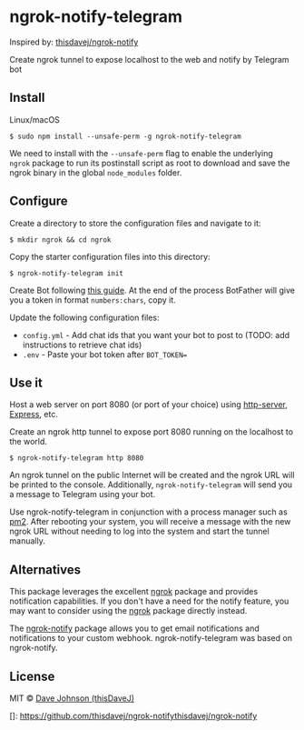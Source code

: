 # ngrok-notify-telegram

Inspired by: [thisdavej/ngrok-notify](https://github.com/thisdavej/ngrok-notify)

Create ngrok tunnel to expose localhost to the web and notify by Telegram bot

## Install

Linux/macOS

```
$ sudo npm install --unsafe-perm -g ngrok-notify-telegram
```

We need to install with the `--unsafe-perm` flag to enable the underlying `ngrok` package to run its postinstall script as root to download and save the ngrok binary in the global `node_modules` folder.

## Configure

Create a directory to store the configuration files and navigate to it:

```shell
$ mkdir ngrok && cd ngrok
```

Copy the starter configuration files into this directory:

```shell
$ ngrok-notify-telegram init
```

Create Bot following [this guide](https://core.telegram.org/bots#3-how-do-i-create-a-bot). At the end of the process 
BotFather will give you a token in format `numbers:chars`, copy it.

Update the following configuration files:

- `config.yml` - Add chat ids that you want your bot to post to (TODO: add instructions to retrieve chat ids)
- `.env` - Paste your bot token after `BOT_TOKEN=`

## Use it

Host a web server on port 8080 (or port of your choice) using [http-server](https://www.npmjs.com/package/http-server), [Express](https://www.npmjs.com/package/express), etc.

Create an ngrok http tunnel to expose port 8080 running on the localhost to the world.

```shell
$ ngrok-notify-telegram http 8080
```

An ngrok tunnel on the public Internet will be created and the ngrok URL will be printed to the console.  Additionally, `ngrok-notify-telegram` will send you a message to Telegram using your bot.

Use ngrok-notify-telegram in conjunction with a process manager such as [pm2](http://pm2.keymetrics.io/).  After rebooting your system, you will receive a message with the new ngrok URL without needing to log into the system and start the tunnel manually.

## Alternatives

This package leverages the excellent [ngrok](https://www.npmjs.com/package/ngrok) package and provides notification capabilities.  If you don't have a need for the notify feature, you may want to consider using the [ngrok](https://www.npmjs.com/package/ngrok) package directly instead.

The [ngrok-notify](https://github.com/thisdavej/ngrok-notify) package allows you to get email notifications and notifications to your custom webhook. ngrok-notify-telegram was based on ngrok-notify.

## License

MIT © [Dave Johnson (thisDaveJ)](http://thisdavej.com)

[]: https://github.com/thisdavej/ngrok-notifythisdavej/ngrok-notify
